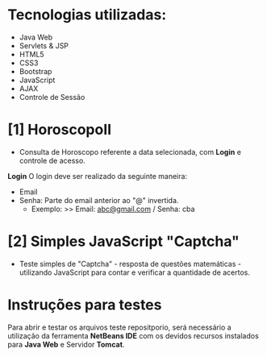 # Tecnologias utilizadas:
- Java Web
- Servlets & JSP
- HTML5
- CSS3
- Bootstrap
- JavaScript
- AJAX
- Controle de Sessão

# [1] HoroscopoII
- Consulta de Horoscopo referente a data selecionada, com <b>Login</b> e controle de acesso.

 <b>Login</b>
 O login deve ser realizado da seguinte maneira:
 - Email
 - Senha: Parte do email anterior ao "@" invertida.
    - Exemplo: >> Email: abc@gmail.com  / Senha:  cba

# [2] Simples JavaScript "Captcha"
- Teste simples de "Captcha" - resposta de questões matemáticas - utilizando JavaScript para contar e verificar a quantidade de acertos.

# Instruções para testes
 Para abrir e testar os arquivos teste repositporio, será necessário a utilização da ferramenta <b>NetBeans IDE</b> com os devidos recursos instalados para <b>Java Web</b> e Servidor <b>Tomcat</b>.

